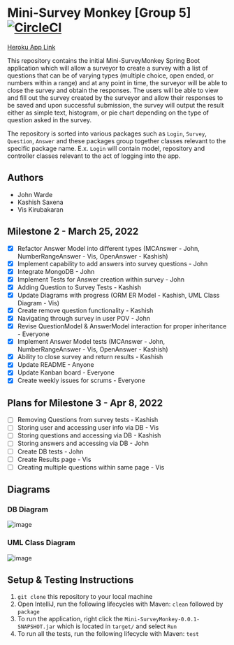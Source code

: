 # Mini-Survey Monkey [Group 5] [![CircleCI](https://circleci.com/gh/Imcool4789/Mini-SurveyMonkey/tree/master.svg?style=svg)](https://circleci.com/gh/Imcool4789/Mini-SurveyMonkey/tree/master)

[Heroku App Link](https://minisurveymonkey.herokuapp.com/)

This repository contains the initial Mini-SurveyMonkey Spring Boot application which will allow a surveyor to create a survey with a list of questions that can be of varying types (multiple choice, open ended, or numbers within a range) and at any point in time, the surveyor will be able to close the survey and obtain the responses. The users will be able to view and fill out the survey created by the surveyor and allow their responses to be saved and upon successful submission, the survey will output the result either as simple text, histogram, or pie chart depending on the type of question asked in the survey. 

The repository is sorted into various packages such as `Login`, `Survey`, `Question`, `Answer` and these packages group together classes relevant to the specific package name. E.x. `Login` will contain model, repository and controller classes relevant to the act of logging into the app.

## Authors

- John Warde 
- Kashish Saxena
- Vis Kirubakaran

## Milestone 2 - March 25, 2022
- [x] Refactor Answer Model into different types (MCAnswer - John, NumberRangeAnswer - Vis, OpenAnswer - Kashish)
- [x] Implement capability to add answers into survey questions - John
- [x] Integrate MongoDB - John
- [x] Implement Tests for Answer creation within survey - John
- [x] Adding Question to Survey Tests - Kashish
- [x] Update Diagrams with progress (ORM ER Model - Kashish, UML Class Diagram - Vis)
- [x] Create remove question functionality - Kashish
- [x] Navigating through survey in user POV - John
- [x] Revise QuestionModel & AnswerModel interaction for proper inheritance - Everyone
- [x] Implement Answer Model tests (MCAnswer - John, NumberRangeAnswer - Vis, OpenAnswer - Kashish)
- [x] Ability to close survey and return results - Kashish
- [x] Update README - Anyone
- [x] Update Kanban board - Everyone
- [x] Create weekly issues for scrums - Everyone

## Plans for Milestone 3 - Apr 8, 2022
- [ ] Removing Questions from survey tests - Kashish
- [ ] Storing user and accessing user info via DB - Vis
- [ ] Storing questions and accessing via DB - Kashish
- [ ] Storing answers and accessing via DB - John
- [ ] Create DB tests - John
- [ ] Create Results page - Vis
- [ ] Creating multiple questions within same page - Vis

## Diagrams

### DB Diagram
![image](https://github.com/Imcool4789/Mini-SurveyMonkey/blob/master/diagrams/Group5_DB_Diagram_John_Warde.png)

### UML Class Diagram
![image](https://user-images.githubusercontent.com/72267229/160118708-a4e2f8c4-0671-4576-acb2-8bba005ad8d2.png)


## Setup & Testing Instructions
1.  `git clone` this repository to your local machine
2.  Open IntelliJ, run the following lifecycles with Maven: `clean` followed by `package`
3.  To run the application, right click the `Mini-SurveyMonkey-0.0.1-SNAPSHOT.jar` which is located in `target/` and select `Run`
4.  To run all the tests, run the following lifecycle with Maven: `test`
